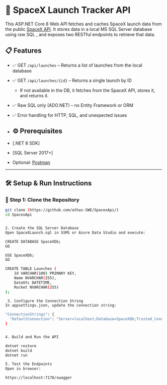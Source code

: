 # 🚀 SpaceX Launch Tracker API

This ASP.NET Core 8 Web API fetches and caches SpaceX launch data from the public [SpaceX API](https://github.com/r-spacex/SpaceX-API). It stores data in a local MS SQL Server database using raw SQL , and exposes two RESTful endpoints to retrieve that data.

## 📋 Features

- ✅ GET `/api/launches` – Returns a list of launches from the local database
- ✅ GET `/api/launches/{id}` – Returns a single launch by ID
  - If not available in the DB, it fetches from the SpaceX API, stores it, and returns it.
- ✅ Raw SQL only (ADO.NET) – no Entity Framework or ORM
- ✅ Error handling for HTTP, SQL, and unexpected issues

- ## ⚙️ Prerequisites

- [.NET 8 SDK]
- [SQL Server 2017+]
- Optional: [Postman](https://www.postman.com/) 

---




## 🛠️ Setup & Run Instructions
### 📌 Step 1: Clone the Repository

```bash
git clone (https://github.com/athas-SWE/SpacexApi/)
cd SpacexApi


2. Create the SQL Server Database
Open SpaceXLaunch.sql in SSMS or Azure Data Studio and execute:

CREATE DATABASE SpaceXDb;
GO

USE SpaceXDb;
GO

CREATE TABLE Launches (
    Id VARCHAR(100) PRIMARY KEY,
    Name NVARCHAR(255),
    DateUtc DATETIME,
    Rocket NVARCHAR(255)
);

 3. Configure the Connection String
In appsettings.json, update the connection string:

"ConnectionStrings": {
  "DefaultConnection": "Server=localhost;Database=SpaceXDb;Trusted_Connection=True;TrustServerCertificate=True"
}


4. Build and Run the API

dotnet restore
dotnet build
dotnet run

5. Test the Endpoints
Open in browser:

https://localhost:7178/swagger
